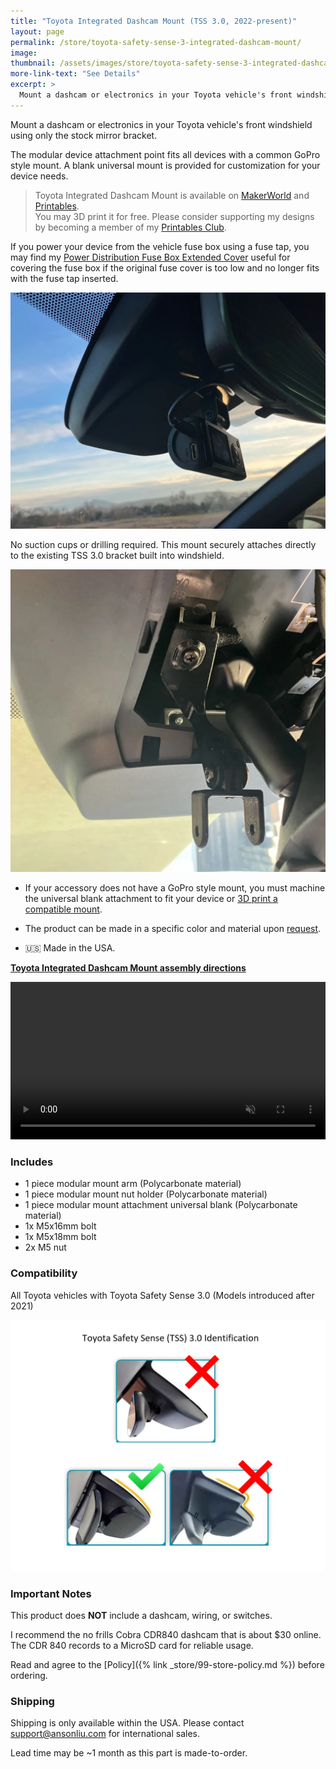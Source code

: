 ```yaml
---
title: "Toyota Integrated Dashcam Mount (TSS 3.0, 2022-present)"
layout: page
permalink: /store/toyota-safety-sense-3-integrated-dashcam-mount/
image: 
thumbnail: /assets/images/store/toyota-safety-sense-3-integrated-dashcam-mount.webp
more-link-text: "See Details"
excerpt: >
  Mount a dashcam or electronics in your Toyota vehicle's front windshield using only the stock mirror bracket. *Fits most 2022+ Toyota vehicles with TSS 3.0*
---
```


Mount a dashcam or electronics in your Toyota vehicle's front windshield using only the stock mirror bracket.

<script async
  src="https://js.stripe.com/v3/buy-button.js">
</script>
<stripe-buy-button buy-button-id="buy_btn_1PKWCcCGCEb5Dn5h6qAWLGav" publishable-key="pk_live_51PKQVBCGCEb5Dn5hLMoKGekYqrgnOSKQeqVJWy89kBmGPTrEx1w6uB5i3FMS4PlynWCEgZ5fD1iEtdCsu1F7iB4n00noGaPFkK">
</stripe-buy-button>

The modular device attachment point fits all devices with a common GoPro style mount. A blank universal mount is provided for customization for your device needs.

> Toyota Integrated Dashcam Mount is available on [MakerWorld](https://makerworld.com/en/models/447037) and [Printables](https://www.printables.com/model/683181-2023-2024-toyota-integrated-front-windshield-mount).  
You may 3D print it for free. Please consider supporting my designs by becoming a member of my [Printables Club](https://www.printables.com/@ansonl).

If you power your device from the vehicle fuse box using a fuse tap, you may find my [Power Distribution Fuse Box Extended Cover](https://makerworld.com/en/models/227473#profileId-247602) useful for covering the fuse box if the original fuse cover is too low and no longer fits with the fuse tap inserted.

![mount in front windshield](/assets/images/store/tss-3-mount-front-center-dashcam.webp)

No suction cups or drilling required. This mount securely attaches directly to the existing TSS 3.0 bracket built into windshield.

![mount in front windshield](/assets/images/store/tss-3-mount-front-center-inside.webp)

- If your accessory does not have a GoPro style mount, you must machine the universal blank attachment to fit your device or [3D print a compatible mount](https://makerworld.com/en/models/447037).

- The product can be made in a specific color and material upon [request](mailto:support@ansonliu.com).

- 🇺🇸 Made in the USA.

**[Toyota Integrated Dashcam Mount assembly directions](https://makerworld.com/en/models/447037)**

<video style="max-width:100%; height:auto;" width="768" height="432" autoplay loop muted playsinline>
 <source src="/assets/images/store/tss-3-front-center-universal-black-front-angled-fast.webm" type="video/webm">
</video>

### Includes

- 1 piece modular mount arm (Polycarbonate material)
- 1 piece modular mount nut holder (Polycarbonate material)
- 1 piece modular mount attachment universal blank (Polycarbonate material)
- 1x M5x16mm bolt
- 1x M5x18mm bolt
- 2x M5 nut

### Compatibility

All Toyota vehicles with Toyota Safety Sense 3.0 (Models introduced after 2021)

![tss 3 chart](/assets/images/store/tss-3-0-idenfication.webp)

### Important Notes

This product does **NOT** include a dashcam, wiring, or switches.

I recommend the no frills Cobra CDR840 dashcam that is about $30 online. The CDR 840 records to a MicroSD card for reliable usage.

Read and agree to the [Policy]({% link _store/99-store-policy.md %}) before ordering.

### Shipping

Shipping is only available within the USA. Please contact [support@ansonliu.com](mailto:support@ansonliu.com) for international sales.

Lead time may be ~1 month as this part is made-to-order.
